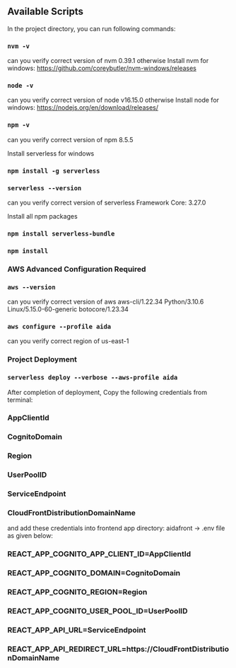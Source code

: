 ## Available Scripts

In the project directory, you can run following commands:

### `nvm -v`

can you verify correct version of nvm
0.39.1 otherwise Install nvm for windows: https://github.com/coreybutler/nvm-windows/releases

### `node -v`

can you verify correct version of node
v16.15.0 otherwise Install node for windows: https://nodejs.org/en/download/releases/

### `npm -v`

can you verify correct version of npm
8.5.5

Install serverless for windows

### `npm install -g serverless`

### `serverless --version`

can you verify correct version of serverless
Framework Core: 3.27.0

Install all npm packages 

### `npm install serverless-bundle`

### `npm install`

### AWS Advanced Configuration Required

### `aws --version`

can you verify correct version of aws
aws-cli/1.22.34 Python/3.10.6 Linux/5.15.0-60-generic botocore/1.23.34


### `aws configure --profile aida`

can you verify correct region of us-east-1

### Project Deployment

### `serverless deploy --verbose --aws-profile aida`

After completion of deployment, Copy the following credentials from terminal:

### AppClientId
### CognitoDomain
### Region
### UserPoolID
### ServiceEndpoint
### CloudFrontDistributionDomainName

and add these credentials into frontend app directory: aidafront -> .env file as given below:

### REACT_APP_COGNITO_APP_CLIENT_ID=AppClientId
### REACT_APP_COGNITO_DOMAIN=CognitoDomain
### REACT_APP_COGNITO_REGION=Region
### REACT_APP_COGNITO_USER_POOL_ID=UserPoolID
### REACT_APP_API_URL=ServiceEndpoint
### REACT_APP_API_REDIRECT_URL=https://CloudFrontDistributionDomainName